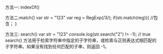 方法一: indexOf() 


方法二:match()
var str = "123"
var reg = RegExp(/3/);
if(str.match(reg)){
 //包含；
}

方法三: search()
var str = "123"
console.log(str.search("2") != -1); // true
search() 方法用于检索字符串中指定的子字符串，或检索与正则表达式相匹配的子字符串。如果没有找到任何匹配的子串，则返回 -1。


